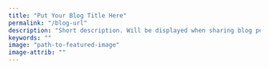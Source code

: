 ```yaml
---
title: "Put Your Blog Title Here"
permalink: "/blog-url"
description: "Short description. Will be displayed when sharing blog post to Facebook."
keywords: ""
image: "path-to-featured-image"
image-attrib: ""
---
```

